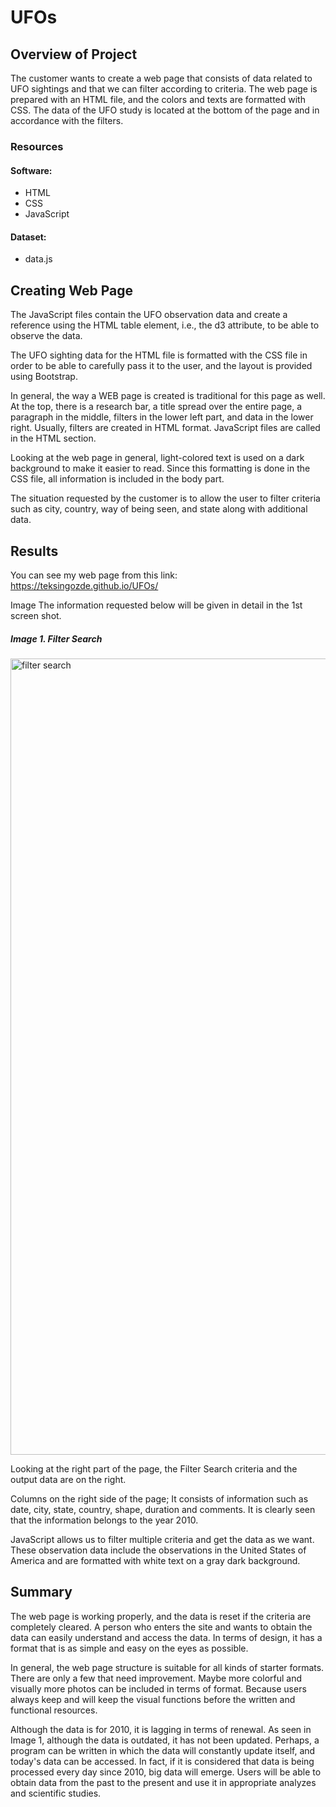 # UFOs

## Overview of Project
The customer wants to create a web page that consists of data related to UFO sightings and that we can filter according to criteria. The web page is prepared with an HTML file, and the colors and texts are formatted with CSS. The data of the UFO study is located at the bottom of the page and in accordance with the filters.

### Resources
#### Software:
- HTML
- CSS
- JavaScript


#### Dataset:
- data.js

## Creating Web Page 
The JavaScript files contain the UFO observation data and create a reference using the HTML table element, i.e., the d3 attribute, to be able to observe the data.

The UFO sighting data for the HTML file is formatted with the CSS file in order to be able to carefully pass it to the user, and the layout is provided using Bootstrap.

In general, the way a WEB page is created is traditional for this page as well. At the top, there is a research bar, a title spread over the entire page, a paragraph in the middle, filters in the lower left part, and data in the lower right. Usually, filters are created in HTML format. JavaScript files are called in the HTML section.

Looking at the web page in general, light-colored text is used on a dark background to make it easier to read. Since this formatting is done in the CSS file, all information is included in the body part.

The situation requested by the customer is to allow the user to filter criteria such as city, country, way of being seen, and state along with additional data.

## Results
You can see my web page from this link: https://teksingozde.github.io/UFOs/

Image The information requested below will be given in detail in the 1st screen shot.

##### Image 1. Filter Search 
<img width="1274" alt="filter search" src="https://user-images.githubusercontent.com/26927158/205183051-a14c73b4-8d0d-4497-bd5f-41d9bb70c277.png">

Looking at the right part of the page, the Filter Search criteria and the output data are on the right.

Columns on the right side of the page; It consists of information such as date, city, state, country, shape, duration and comments. It is clearly seen that the information belongs to the year 2010.

JavaScript allows us to filter multiple criteria and get the data as we want. These observation data include the observations in the United States of America and are formatted with white text on a gray dark background.

## Summary

The web page is working properly, and the data is reset if the criteria are completely cleared. A person who enters the site and wants to obtain the data can easily understand and access the data. In terms of design, it has a format that is as simple and easy on the eyes as possible.

In general, the web page structure is suitable for all kinds of starter formats. There are only a few that need improvement. Maybe more colorful and visually more photos can be included in terms of format. Because users always keep and will keep the visual functions before the written and functional resources.

Although the data is for 2010, it is lagging in terms of renewal. As seen in Image 1, although the data is outdated, it has not been updated. Perhaps, a program can be written in which the data will constantly update itself, and today's data can be accessed. In fact, if it is considered that data is being processed every day since 2010, big data will emerge. Users will be able to obtain data from the past to the present and use it in appropriate analyzes and scientific studies.



